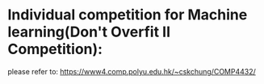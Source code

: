 # Individual competition for Machine learning(Don't Overfit II Competition):
please refer to: https://www4.comp.polyu.edu.hk/~cskchung/COMP4432/
